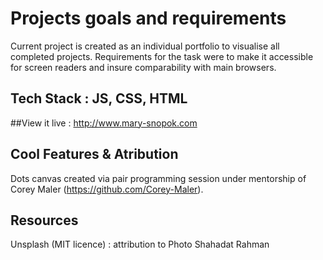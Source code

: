 # Projects goals and requirements

Current project is created as an individual portfolio to visualise all completed projects.
Requirements for the task were to make it accessible for screen readers and insure comparability
with main browsers.

## Tech Stack : JS, CSS, HTML

##View it live : http://www.mary-snopok.com

## Cool Features & Atribution

Dots canvas created via pair programming session under mentorship of Corey Maler (https://github.com/Corey-Maler).

## Resources

Unsplash (MIT licence) : attribution to Photo Shahadat Rahman
